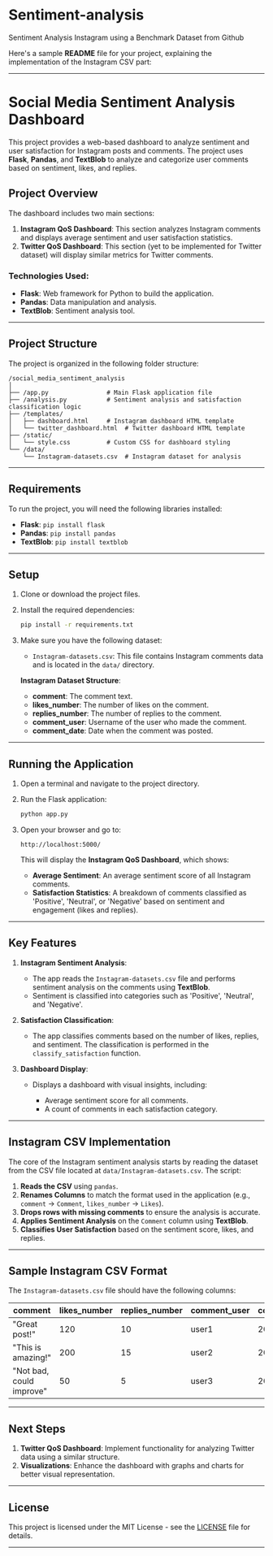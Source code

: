 # Sentiment-analysis
Sentiment Analysis Instagram using a Benchmark Dataset from Github

Here's a sample **README** file for your project, explaining the implementation of the Instagram CSV part:

---

# Social Media Sentiment Analysis Dashboard

This project provides a web-based dashboard to analyze sentiment and user satisfaction for Instagram posts and comments. The project uses **Flask**, **Pandas**, and **TextBlob** to analyze and categorize user comments based on sentiment, likes, and replies.

## Project Overview

The dashboard includes two main sections:

1. **Instagram QoS Dashboard**: This section analyzes Instagram comments and displays average sentiment and user satisfaction statistics.
2. **Twitter QoS Dashboard**: This section (yet to be implemented for Twitter dataset) will display similar metrics for Twitter comments.

### Technologies Used:

* **Flask**: Web framework for Python to build the application.
* **Pandas**: Data manipulation and analysis.
* **TextBlob**: Sentiment analysis tool.

---

## Project Structure

The project is organized in the following folder structure:

```
/social_media_sentiment_analysis
│
├── /app.py                # Main Flask application file
├── /analysis.py           # Sentiment analysis and satisfaction classification logic
├── /templates/
│   ├── dashboard.html     # Instagram dashboard HTML template
│   └── twitter_dashboard.html  # Twitter dashboard HTML template
├── /static/
│   └── style.css          # Custom CSS for dashboard styling
└── /data/
    └── Instagram-datasets.csv  # Instagram dataset for analysis
```

---

## Requirements

To run the project, you will need the following libraries installed:

* **Flask**: `pip install flask`
* **Pandas**: `pip install pandas`
* **TextBlob**: `pip install textblob`

---

## Setup

1. Clone or download the project files.

2. Install the required dependencies:

   ```bash
   pip install -r requirements.txt
   ```

3. Make sure you have the following dataset:

   * `Instagram-datasets.csv`: This file contains Instagram comments data and is located in the `data/` directory.

   **Instagram Dataset Structure**:

   * **comment**: The comment text.
   * **likes\_number**: The number of likes on the comment.
   * **replies\_number**: The number of replies to the comment.
   * **comment\_user**: Username of the user who made the comment.
   * **comment\_date**: Date when the comment was posted.

---

## Running the Application

1. Open a terminal and navigate to the project directory.

2. Run the Flask application:

   ```bash
   python app.py
   ```

3. Open your browser and go to:

   ```
   http://localhost:5000/
   ```

   This will display the **Instagram QoS Dashboard**, which shows:

   * **Average Sentiment**: An average sentiment score of all Instagram comments.
   * **Satisfaction Statistics**: A breakdown of comments classified as 'Positive', 'Neutral', or 'Negative' based on sentiment and engagement (likes and replies).

---

## Key Features

1. **Instagram Sentiment Analysis**:

   * The app reads the `Instagram-datasets.csv` file and performs sentiment analysis on the comments using **TextBlob**.
   * Sentiment is classified into categories such as 'Positive', 'Neutral', and 'Negative'.

2. **Satisfaction Classification**:

   * The app classifies comments based on the number of likes, replies, and sentiment. The classification is performed in the `classify_satisfaction` function.

3. **Dashboard Display**:

   * Displays a dashboard with visual insights, including:

     * Average sentiment score for all comments.
     * A count of comments in each satisfaction category.

---

## Instagram CSV Implementation

The core of the Instagram sentiment analysis starts by reading the dataset from the CSV file located at `data/Instagram-datasets.csv`. The script:

1. **Reads the CSV** using `pandas`.
2. **Renames Columns** to match the format used in the application (e.g., `comment` -> `Comment`, `likes_number` -> `Likes`).
3. **Drops rows with missing comments** to ensure the analysis is accurate.
4. **Applies Sentiment Analysis** on the `Comment` column using **TextBlob**.
5. **Classifies User Satisfaction** based on the sentiment score, likes, and replies.

---

## Sample Instagram CSV Format

The `Instagram-datasets.csv` file should have the following columns:

| comment                  | likes\_number | replies\_number | comment\_user | comment\_date | ... |
| ------------------------ | ------------- | --------------- | ------------- | ------------- | --- |
| "Great post!"            | 120           | 10              | user1         | 2025-05-01    | ... |
| "This is amazing!"       | 200           | 15              | user2         | 2025-05-02    | ... |
| "Not bad, could improve" | 50            | 5               | user3         | 2025-05-03    | ... |

---

## Next Steps

1. **Twitter QoS Dashboard**: Implement functionality for analyzing Twitter data using a similar structure.
2. **Visualizations**: Enhance the dashboard with graphs and charts for better visual representation.

---

## License

This project is licensed under the MIT License - see the [LICENSE](LICENSE) file for details.

---
